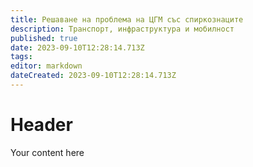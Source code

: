 ```yaml
---
title: Решаване на проблема на ЦГМ със спиркознаците
description: Транспорт, инфраструктура и мобилност
published: true
date: 2023-09-10T12:28:14.713Z
tags: 
editor: markdown
dateCreated: 2023-09-10T12:28:14.713Z
---
```


# Header
Your content here